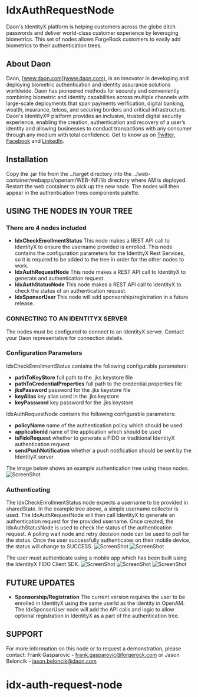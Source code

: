 # IdxAuthRequestNode

Daon's IdentityX platform is helping customers across the globe ditch passwords and deliver world-class customer experience by leveraging biometrics. This set of nodes allows ForgeRock customers to easily add biometrics to their authentication trees.

## About Daon ##
Daon, [www.daon.com](www.daon.com), is an innovator in developing and deploying biometric authentication and identity assurance solutions worldwide. Daon has pioneered methods for securely and conveniently combining biometric and identity capabilities across multiple channels with large-scale deployments that span payments verification, digital banking, wealth, insurance, telcos, and securing borders and critical infrastructure. Daon's IdentityX® platform provides an inclusive, trusted digital security experience, enabling the creation, authentication and recovery of a user’s identity and allowing businesses to conduct transactions with any consumer through any medium with total confidence. Get to know us on [Twitter](https://twitter.com/DaonInc), [Facebook](https://www.facebook.com/humanauthentication) and [LinkedIn](https://www.linkedin.com/company/daon).

## Installation ##

Copy the .jar file from the ../target directory into the ../web-container/webapps/openam/WEB-INF/lib directory where AM is deployed.  Restart the web container to pick up the new node.  The nodes will then appear in the authentication trees components palette.

## USING THE NODES IN YOUR TREE ##

### There are 4 nodes included ###
- **IdxCheckEnrollmentStatus** This node makes a REST API call to IdentityX to ensure the username provided is enrolled. This node contains the configuration parameters for the IdentityX Rest Services, so it is required to be added to the tree in order for the other nodes to work.
- **IdxAuthRequestNode** This node makes a REST API call to IdentityX to generate and authentication request.
- **IdxAuthStatusNode** This node makes a REST API call to IdentityX to check the status of an authentication request.
- **IdxSponsorUser** This node will add sponsorship/registration in a future release.

### CONNECTING TO AN IDENTITYX SERVER ###
The nodes must be configured to connect to an IdentityX server. Contact your Daon representative for connection details.

### Configuration Parameters ###
IdxCheckEnrollmentStatus contains the following configurable parameters:
- **pathToKeyStore** full path to the .jks keystore file
- **pathToCredentialProperties** full path to the credential.properties file
- **jksPassword** password for the .jks keystore file
- **keyAlias** key alias used in the .jks keystore
- **keyPassword** key password for the .jks keystore

IdxAuthRequestNode contains the following configurable parameters:
- **policyName** name of the authentication policy which should be used
- **applicationId** name of the application which should be used
- **isFidoRequest** whether to generate a FIDO or traditional IdentityX authentication request
- **sendPushNotification** whether a push notification should be sent by the IdentityX server

The image below shows an example authentication tree using these nodes.
![ScreenShot](./example.png)

### Authenticating ###
The IdxCheckEnrollmentStatus node expects a username to be provided in sharedState. In the example tree above, a simple username collector is used. The IdxAuthRequestNode will then call IdentityX to generate an authentication request for the provided username. Once created, the IdxAuthStatusNode is used to check the status of the authentication request. A polling wait node and retry decision node can be used to poll for the status. Once the user successfully authenticates on their mobile device, the status will change to SUCCESS.
![ScreenShot](./capture_username.png)
![ScreenShot](./waiting_for_response.png)

The user must authenticate using a mobile app which has been built using the IdentityX FIDO Client SDK.
![ScreenShot](./openam_face.png)
![ScreenShot](./openam_voice.png)
![ScreenShot](./openam_finger.png)

## FUTURE UPDATES ##
- **Sponsorship/Registration** The current version requires the user to be enrolled in IdentityX using the same userId as the identity in OpenAM. The IdxSponsorUser node will add the API calls and logic to allow optional registration in IdentityX as a part of the authentication tree.

## SUPPORT ##
For more information on this node or to request a demonstration, please contact:
Frank Gasparovic - frank.gasparovic@forgerock.com
or
Jason Beloncik - jason.beloncik@daon.com

# idx-auth-request-node
